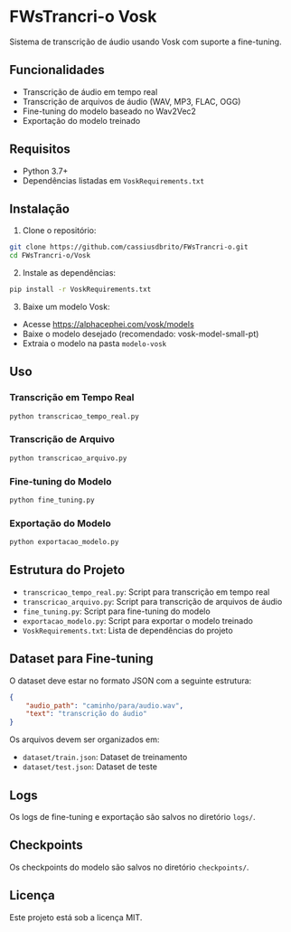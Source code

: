 # FWsTrancri-o Vosk

Sistema de transcrição de áudio usando Vosk com suporte a fine-tuning.

## Funcionalidades

- Transcrição de áudio em tempo real
- Transcrição de arquivos de áudio (WAV, MP3, FLAC, OGG)
- Fine-tuning do modelo baseado no Wav2Vec2
- Exportação do modelo treinado

## Requisitos

- Python 3.7+
- Dependências listadas em `VoskRequirements.txt`

## Instalação

1. Clone o repositório:
```bash
git clone https://github.com/cassiusdbrito/FWsTrancri-o.git
cd FWsTrancri-o/Vosk
```

2. Instale as dependências:
```bash
pip install -r VoskRequirements.txt
```

3. Baixe um modelo Vosk:
- Acesse https://alphacephei.com/vosk/models
- Baixe o modelo desejado (recomendado: vosk-model-small-pt)
- Extraia o modelo na pasta `modelo-vosk`

## Uso

### Transcrição em Tempo Real
```bash
python transcricao_tempo_real.py
```

### Transcrição de Arquivo
```bash
python transcricao_arquivo.py
```

### Fine-tuning do Modelo
```bash
python fine_tuning.py
```

### Exportação do Modelo
```bash
python exportacao_modelo.py
```

## Estrutura do Projeto

- `transcricao_tempo_real.py`: Script para transcrição em tempo real
- `transcricao_arquivo.py`: Script para transcrição de arquivos de áudio
- `fine_tuning.py`: Script para fine-tuning do modelo
- `exportacao_modelo.py`: Script para exportar o modelo treinado
- `VoskRequirements.txt`: Lista de dependências do projeto

## Dataset para Fine-tuning

O dataset deve estar no formato JSON com a seguinte estrutura:
```json
{
    "audio_path": "caminho/para/audio.wav",
    "text": "transcrição do áudio"
}
```

Os arquivos devem ser organizados em:
- `dataset/train.json`: Dataset de treinamento
- `dataset/test.json`: Dataset de teste

## Logs

Os logs de fine-tuning e exportação são salvos no diretório `logs/`.

## Checkpoints

Os checkpoints do modelo são salvos no diretório `checkpoints/`.

## Licença

Este projeto está sob a licença MIT. 